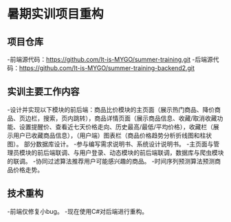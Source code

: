 # 暑期实训项目重构
## 项目仓库
-前端源代码：https://github.com/It-is-MYGO/summer-training.git
-后端源代码：https://github.com/It-is-MYGO/summer-training-backend2.git

## 实训主要工作内容
-设计并实现以下模块的前后端：商品比价模块的主页面（展示热门商品、降价商品、页边栏，搜索，页内跳转），商品详情页面（展示商品信息、收藏/取消收藏功能、设置提醒价、查看近七天价格走向、历史最高/最低/平均价格），收藏栏（展示用户已收藏商品信息），（用户端）图表栏（商品价格趋势分析折线图和柱状图）。
部分数据库设计。
-参与编写需求说明书、系统设计说明书。
-主页面与管理员模块的前后端联调、与用户登录、动态模块的前后端联调，数据库与爬虫模块的联调。
-协同过滤算法推荐用户可能感兴趣的商品。
-时间序列预测算法预测商品价格走势。

## 技术重构
-前端仅修复小bug。
-现在使用C#对后端进行重构。
